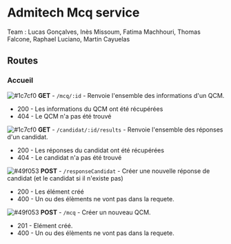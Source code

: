 # Admitech Mcq service

Team : Lucas Gonçalves, Inès Missoum, Fatima Machhouri, Thomas Falcone, Raphael Luciano, Martin Cayuelas

## Routes



### Accueil

![#1c7cf0 ](https://placehold.it/15/1c7cf0/000000?text=+) **GET** - ``/mcq/:id`` -  Renvoie l'ensemble des informations d'un QCM.
  - 200 - Les informations du QCM ont été récupérées
  - 404 - Le QCM n'a pas été trouvé

![#1c7cf0 ](https://placehold.it/15/1c7cf0/000000?text=+) **GET** - ``/candidat/:id/results`` -  Renvoie l'ensemble des réponses d'un candidat.
  - 200 - Les réponses du candidat ont été récupérées
  - 404 - Le candidat n'a pas été trouvé

![#49f053 ](https://placehold.it/15/49f053/000000?text=+) **POST** - ``/responseCandidat`` -  Créer une nouvelle réponse de candidat (et le candidat si il n'existe pas)
  - 200 - Les élément créé
  - 400 - Un ou des élèments ne vont pas dans la requete.

![#49f053 ](https://placehold.it/15/49f053/000000?text=+) **POST** - ``/mcq`` - Créer un nouveau QCM.
   - 201 - Elément créé.
   - 400 - Un ou des élèments ne vont pas dans la requete.

